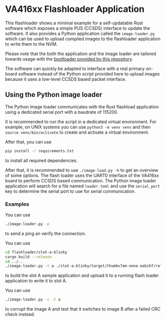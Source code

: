 VA416xx Flashloader Application
========

This flashloader shows a minimal example for a self-updatable Rust software which exposes
a simple PUS (CCSDS) interface to update the software. It also provides a Python application
called the `image-loader.py` which can be used to upload compiled images to the flashloader
application to write them to the NVM.

Please note that the both the application and the image loader are tailored towards usage
with the [bootloader provided by this repository](https://egit.irs.uni-stuttgart.de/rust/va416xx-rs/src/branch/main/bootloader).

The software can quickly be adapted to interface with a real primary on-board software instead of
the Python script provided here to upload images because it uses a low-level CCSDS based packet
interface.

## Using the Python image loader

The Python image loader communicates with the Rust flashload application using a dedicated serial
port with a baudrate of 115200.

It is recommended to run the script in a dedicated virtual environment. For example, on UNIX
systems you can use `python3 -m venv venv` and then `source venv/bin/activate` to create
and activate a virtual environment.

After that, you can use

```sh
pip install -r requirements.txt
```

to install all required dependencies.

After that, it is recommended to use `./image-load.py -h` to get an overview of some options.
The flash loader uses the UART0 interface of the VA416xx board to perform CCSDS based
communication. The Python image loader application will search for a file named `loader.toml` and
use the `serial_port` key to determine the serial port to use for serial communication.

### Examples

You can use

```sh
./image-loader.py -p
```

to send a ping an verify the connection.

You can use

```sh
cd flashloader/slot-a-blinky
cargo build --release
cd ../..
./image-loader.py -t a ./slot-a-blinky/target/thumbv7em-none-eabihf/release/slot-a-blinky
```

to build the slot A sample application and upload it to a running flash loader application
to write it to slot A.

You can use

```sh
./image-loader.py -c -t a
```

to corrupt the image A and test that it switches to image B after a failed CRC check instead.
